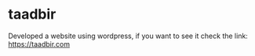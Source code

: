 # taadbir
Developed a website using wordpress, if you want to see it check the link: https://taadbir.com
